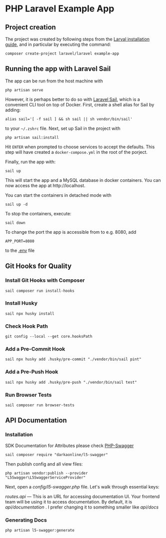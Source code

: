 # PHP Laravel Example App

## Project creation

The project was created by following steps from the [Larval installation guide](https://laravel.com/docs/10.x#your-first-laravel-project), and in particular by executing the command:
```shell
composer create-project laravel/laravel example-app
```

## Running the app with Laravel Sail

The app can be run from the host machine with
```shell
php artisan serve
```
However, it is perhaps better to do so with [Laravel Sail](https://laravel.com/docs/10.x/sail), which is a convenient CLI tool on top of Docker.
First, create a shell alias for Sail by adding:
```shell
alias sail='[ -f sail ] && sh sail || sh vendor/bin/sail'
```
to your `~/.zshrc` file. Next, set up Sail in the project with
```shell
php artisan sail:install
```
Hit `ENTER` when prompted to choose services to accept the defaults. This step will have created a `docker-compose.yml` in the root of the porject.

Finally, run the app with:
```shell
sail up
```
This will start the app and a MySQL database in docker containers.
You can now access the app at http://localhost.

You can start the containers in detached mode with
```shell
sail up -d
```
To stop the containers, execute:
```shell
sail down
```
To change the port the app is accessible from to e.g. 8080, add
```shell
APP_PORT=8080
```
to the [.env](./.env) file

## Git Hooks for Quality

### Install Git Hooks with Composer

```shell
sail composer run install-hooks
```

### Install Husky

```shell
sail npx husky install
```

### Check Hook Path
```shell
git config --local --get core.hooksPath
```

### Add a Pre-Commit Hook
```shell
sail npx husky add .husky/pre-commit "./vendor/bin/sail pint"
```

### Add a Pre-Push Hook
```shell
sail npx husky add .husky/pre-push "./vendor/bin/sail test"
```

### Run Browser Tests

```
sail composer run browser-tests
```

## API Documentation

### Installation

SDK Documentation for Attributes please check [PHP-Swagger](http://zircote.github.io/swagger-php/)


```
sail composer require "darkaonline/l5-swagger"
```

Then publish config and all view files:
```
php artisan vendor:publish --provider "L5Swagger\L5SwaggerServiceProvider"
```

Next, open a *config/l5-swagger.php* file. Let's walk through essential keys:

*routes.api* — This is an URL for accessing documentation UI. Your frontend team will be using it to access documentation. By default, it is *api/documentation* . I prefer changing it to something smaller like *api/docs*

### Generating Docs
```
php artisan l5-swagger:generate
```

